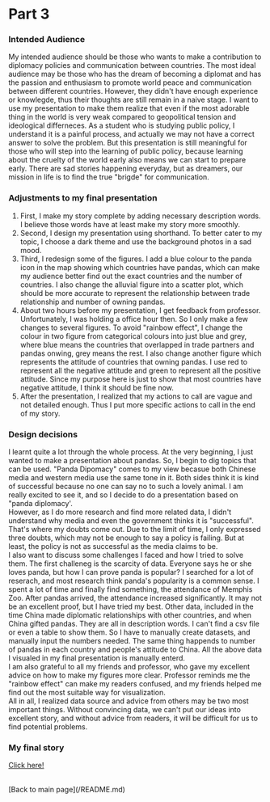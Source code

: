 # Part 3
### Intended Audience
My intended audience should be those who wants to make a contribution to diplomacy policies and communication between countries. The most ideal audience may be those who has the dream of becoming a diplomat and has the passion and enthusiasm to promote world peace and communication between different countries. However, they didn't have enough experience or knowlegde, thus their thoughts are still remain in a naive stage. I want to use my presentation to make them realize that even if the most adorable thing in the world is very weak compared to geopolitical tension and ideological differneces. As a student who is studying public policy, I understand it is a painful process, and actually we may not have a correct answer to solve the problem. But this presentation is still meaningful for those who will step into the learning of public policy, because learning about the cruelty of the world early also means we can start to prepare early. There are sad stories happening everyday, but as dreamers, our mission in life is to find the true "brigde" for communication.
### Adjustments to my final presentation
1. First, I make my story complete by adding necessary description words. I believe those words have at least make my story more smoothly.
2. Second, I design my presentation using shorthand. To better cater to my topic, I choose a dark theme and use the background photos in a sad mood.
3. Third, I redesign some of the figures. I add a blue colour to the panda icon in the map showing which countries have pandas, which can make my audience better find out the exact countries and the number of countries. I also change the alluvial figure into a scatter plot, which should be more accurate to represent the relationship between trade relationship and number of owning pandas.
4. About two hours before my presentation, I get feedback from professor. Unfortunately, I was holding a office hour then. So I only make a few changes to several figures. To avoid "rainbow effect", I change the colour in two figure from categorical colours into just blue and grey, where blue means the countries that overlapped in trade partners and pandas onwing, grey means the rest. I also change another figure which represents the attitude of countries that owning pandas. I use red to represent all the negative attitude and green to represent all the positive attitude. Since my purpose here is just to show that most countries have negative attitude, I think it should be fine now.
5. After the presentation, I realized that my actions to call are vague and not detailed enough. Thus I put more specific actions to call in the end of my story.
### Design decisions
I learnt quite a lot through the whole process. At the very beginning, I just wanted to make a presentation about pandas. So, I begin to dig topics that can be used. "Panda Dipomacy" comes to my view becasue both Chinese media and western media use the same tone in it. Both sides think it is kind of successful because no one can say no to such a lovely animal. I am really excited to see it, and so I decide to do a presentation based on "panda diplomacy'. <br>
However, as I do more research and find more related data, I didn't understand why media and even the government thinks it is "successful". That's where my doubts come out. Due to the limit of time, I only expressed three doubts, which may not be enough to say a policy is failing. But at least, the policy is not as successful as the media claims to be. <br>
I also want to discuss some challenges I faced and how I tried to solve them. The first challeneg is the scarcity of data. Everyone says he or she loves panda, but how I can prove panda is popular? I searched for a lot of reserach, and most research think panda's popularity is a common sense. I spent a lot of time and finally find something, the attendance of Memphis Zoo. After pandas arrived, the attendance increased significantly. It may not be an excellent proof, but I have tried my best. Other data, included in the time China made diplomatic relationships with other countries, and when China gifted pandas. They are all in description words. I can't find a csv file or even a table to show them. So I have to manually create datasets, and manually input the numbers needed. The same thing happends to number of pandas in each country and people's attitude to China. All the above data I visualed in my final presentation is manually enterd.<br>
I am also grateful to all my friends and professor, who gave my excellent advice on how to make my figures more clear. Professor reminds me the "rainbow effect" can make my readers confused, and my friends helped me find out the most suitable way for visualization. <br>
All in all, I realized data source and advice from others may be two most important things. Without convincing data, we can't put our ideas into excellent story, and without advice from readers, it will be difficult for us to find potential problems.
### My final story
[Click here!](https://preview.shorthand.com/VnvIkfHWuqRFaORP)


<br>
[Back to main page](/README.md)
